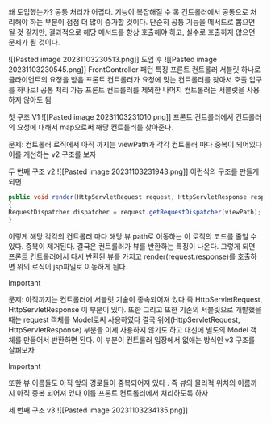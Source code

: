 왜 도입했는가?
공통 처리가 어렵다.
기능이 복잡해질 수 록 컨트롤러에서 공통으로 처리해야 하는 부분이 점점 더 많이 증가할 것이다. 단순히 공통 기능을 메서드로 뽑으면 될 것 같지만, 결과적으로 해당 메서드를 항상 호출해야 하고, 실수로 호출하지 않으면 문제가 될 것이다.

![[Pasted image 20231103230513.png]]
도입 후
![[Pasted image 20231103230545.png]]
FrontController 패턴 특징
프론트 컨트롤러 서블릿 하나로 클라이언트의 요청을 받음 
프론트 컨트롤러가 요청에 맞는 컨트롤러를 찾아서 호출 
입구를 하나로! 
공통 처리 가능
프론트 컨트롤러를 제외한 나머지 컨트롤러는 서블릿을 사용하지 않아도 됨


첫 구조 V1
![[Pasted image 20231103231010.png]]
프론트 컨트롤러에서 컨트롤러의 요청에 대해서 map으로써 해당 컨트롤러를 찾아준다.

문제: 컨트롤러 로직에서 아직 까지는 viewPath가 각각 컨트롤러 마다 중복이 되어있다 이를 개선하는 v2 구조를 보자

두 번째 구조  v2
![[Pasted image 20231103231943.png]]
이런식의 구조를 만들게 되면 

```java
public void render(HttpServletRequest request, HttpServletResponse response) throws ServletException, IOException 
{ 
RequestDispatcher dispatcher = request.getRequestDispatcher(viewPath); dispatcher.forward(request, response);
}
```

이렇게 해당 각각의 컨트롤러 마다 해당 뷰 path로 이동하는 이 로직의 코드를 줄일 수 있다. 중복이 제거된다. 결국은 컨트롤러가 뷰를 반환하는 특징이 나온다. 그렇게 되면 프론트 컨트롤러에서 다시 반환된 뷰를 가지고 render(request.response)를 호출하면 위의 로직이 jsp파일로 이동하게 된다.
>[!important]
문제: 아직까지는 컨트롤러에 서블릿 기술이 종속되어져 있다 즉
HttpServletRequest, HttpServletResponse 이 부분이 있다. 
또한 그리고 또한 기존의 서블릿으로 개발했을 때는 request 객체를 Model로써 사용하였다 결국 위에(HttpServletRequest, HttpServletResponse) 부분을 이제 사용하지 않기도 하고 대신에 별도의 Model 객체를 만들어서 반환하면 된다.  이 부분이 컨트롤러 입장에서 없애는 방식인 v3 구조를 살펴보자 

>[!important]
>또한 뷰 이름들도 아직 앞의 경로들이 중복되어져 있다 . 즉 뷰의 물리적 위치의 이름까지 아직 중복 되어져 있다 이를 프론트 컨트롤러에서 처리하도록 하자 

세 번째 구조 v3
![[Pasted image 20231103234135.png]]
